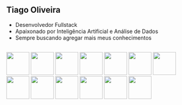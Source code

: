 ## Tiago Oliveira 

- Desenvolvedor Fullstack
- Apaixonado por Inteligência Artificial e Análise de Dados
- Sempre buscando agregar mais meus conhecimentos

##
  
<div style="display: inline">
<img width="60" height="60" src="https://cdn.jsdelivr.net/gh/devicons/devicon@latest/icons/python/python-original.svg" />
<img widht="60" height="60" src="https://cdn.jsdelivr.net/gh/devicons/devicon@latest/icons/fastapi/fastapi-original.svg" />
<img widht="60" height="60" src="https://cdn.jsdelivr.net/gh/devicons/devicon@latest/icons/flask/flask-original-wordmark.svg" />
<img widht="60" height="60" src="https://cdn.jsdelivr.net/gh/devicons/devicon@latest/icons/c/c-original.svg" />
<img widht="60" height="60" src="https://cdn.jsdelivr.net/gh/devicons/devicon@latest/icons/java/java-original-wordmark.svg" />
</div>

<div style="display: inline">
<img widht="60" height="60" src="https://cdn.jsdelivr.net/gh/devicons/devicon@latest/icons/html5/html5-original.svg" />
<img widht="60" height="60" src="https://cdn.jsdelivr.net/gh/devicons/devicon@latest/icons/css3/css3-original.svg" />
<img widht="60" height="60" src="https://cdn.jsdelivr.net/gh/devicons/devicon@latest/icons/javascript/javascript-original.svg" />
<img widht="60" height="60" src="https://cdn.jsdelivr.net/gh/devicons/devicon@latest/icons/react/react-original-wordmark.svg" />
</div>

<div style="display: inline">
<img widht="60" height="60" src="https://cdn.jsdelivr.net/gh/devicons/devicon@latest/icons/docker/docker-original-wordmark.svg" />
<img widht="60" height="60" src="https://cdn.jsdelivr.net/gh/devicons/devicon@latest/icons/kubernetes/kubernetes-original-wordmark.svg" />
<img widht="60" height="60" src="https://cdn.jsdelivr.net/gh/devicons/devicon@latest/icons/git/git-original.svg" />
<img widht="60" height="60" src="https://cdn.jsdelivr.net/gh/devicons/devicon@latest/icons/githubactions/githubactions-plain.svg" />
</div>
  
          
  

          
 
          
          






















